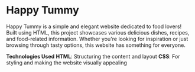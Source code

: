 # Happy Tummy

Happy Tummy is a simple and elegant website dedicated to food lovers! Built using HTML, this project showcases various delicious dishes, recipes, and food-related information. Whether you're looking for inspiration or just browsing through tasty options, this website has something for everyone.

**Technologies Used**
**HTML**: Structuring the content and layout
**CSS**: For styling and making the website visually appealing
